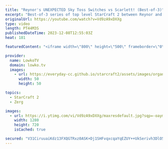 ```yaml
---
title: "Reynor's UNEXPECTED Sky Toss Switches vs Scarlett! (Best-of-3)"
excerpt: "Best-of-3 series of top level StarCraft 2 between Reynor and Scarlett. In this series Reynor decides to play Protoss, rather than make this a Zerg versus Zerg.  Reynor's Protoss vs Serral: https://youtu.be/Ayg4tUhwMjM Support my work: https://patreon.com/lowkotv  Lowko merch: https://lowko.shop Tech"
originalUrl: https://youtube.com/watch?v=Vd9zA9xDXXg
type: video
length: PT44M3S
publishedDateTime: 2023-12-08T12:55:03Z
heat: 181

featuredContent: "<iframe width=\"800\" height=\"500\" frameborder=\"0\" src=\"https://www.youtube.com/embed/Vd9zA9xDXXg\" allow=\"accelerometer; autoplay; encrypted-media; gyroscope; picture-in-picture\" allowfullscreen></iframe>"

provider:
  name: LowkoTV
  domain: lowko.tv
  images:
    - url: https://everyday-cc.github.io/starcraft2/assets/images/organizations/lowko.tv-50x50.jpg
      width: 50
      height: 50

topics:
  - StarCraft 2
  - Zerg

images:
  - url: https://i.ytimg.com/vi/Vd9zA9xDXXg/maxresdefault.jpg?sqp=-oaymwEmCIAKENAF8quKqQMa8AEB-AH-CYAC0AWKAgwIABABGEMgZShjMA8=&rs=AOn4CLARVAoJy5T8qvTt9OByt3TwgJmItw
    width: 1280
    height: 720
    isCached: true

secured: "V31CiruuaiKdz13FXQGTRxz0ASK+Dj1SHFvqxcqaYqEZUY++UkSerivh3DlO5pbXOkMXV3Aj817rODzc35BmcfrvW4YTsXGKx8XnaJg0/MguS0UCuT9WgS2Yv8xASOoNkqN2R0gtdvlB2fwNbO+TaB7IyQisNgIIuzxTdUFZRrBmpZciDtACauneFU7TOBiL4wfmTgh52WDF3o1W5o9bp2irtW9A7imkCJOpiBv/MqKX7aMviCbs83Qu90SiMVvpfa1twXspEug8p9lCEWjLZo5ogkJMLhgwq9DFemTiiWXQHQO1eZ1AD96/P1jc7mcwD9Og4KBXrTe714OszyfkOd0WDgFhJHHFq9YOxUP413wtvVUNOJfW6jqfdHx6tZtMowf6q8z9amhhwvVPKV7YJ2tglsp4ZUGOw4lUcGo2kUc=;dybkaKFl3lFx0VP3EAGc1w=="
---
```


